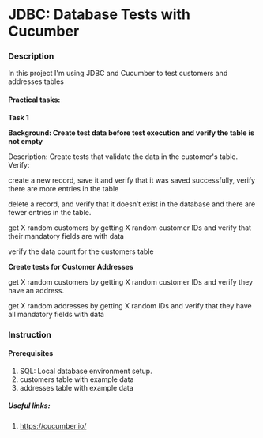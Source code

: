 # JDBC: Database Tests with Cucumber

### Description
In this project I'm using JDBC and Cucumber to test customers and addresses tables


#### Practical tasks:
**Task 1**

**Background: Create test data before test execution and verify the table is not empty**

Description: Create tests that validate the data in the customer's table. Verify:

create a new record, save it and verify that it was saved successfully, verify there are more entries in the table

delete a record, and verify that it doesn’t exist in the database and there are fewer entries in the table.

get X random customers by getting X random customer IDs and verify that their mandatory fields are with data

verify the data count for the customers table

**Create tests for Customer Addresses**

get X random customers by getting X random customer IDs and verify they have an address.

get X random addresses by getting X random IDs and verify that they have all mandatory fields with data
### Instruction
#### Prerequisites
1. SQL: Local database environment setup.
2. customers table with example data
3. addresses table with example data
##### Useful links:
1. https://cucumber.io/